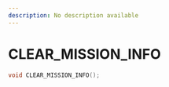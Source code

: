```yaml
---
description: No description available 
---
```


# CLEAR_MISSION_INFO

```cpp
void CLEAR_MISSION_INFO();
```